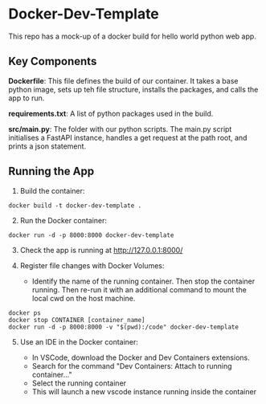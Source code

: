 # Docker-Dev-Template

This repo has a mock-up of a docker build for hello world python web app.

## Key Components

**Dockerfile**: This file defines the build of our container. It takes a base python image, sets up teh file structure, installs the packages, and calls the app to run.

**requirements.txt**: A list of python packages used in the build.

**src/main.py**: The folder with our python scripts. The main.py script initialises a FastAPI instance, handles a get request at the path root, and prints a json statement.

## Running the App

1. Build the container: 

```
docker build -t docker-dev-template .
```

2. Run the Docker container:

```
docker run -d -p 8000:8000 docker-dev-template
```

3. Check the app is running at http://127.0.0.1:8000/

4. Register file changes with Docker Volumes:

    - Identify the name of the running container. Then stop the container running. Then re-run it with an additional command to mount the local cwd on the host machine.

```
docker ps
docker stop CONTAINER [container_name]
docker run -d -p 8000:8000 -v "$(pwd):/code" docker-dev-template
```

5. Use an IDE in the Docker container:

    - In VSCode, download the Docker and Dev Containers extensions.
    - Search for the command "Dev Containers: Attach to running container..."
    - Select the running container
    - This will launch a new vscode instance running inside the container
